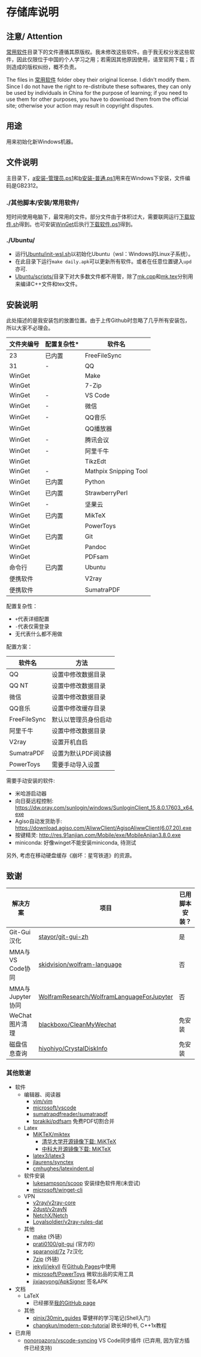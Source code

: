# 存储库说明

## 注意/ Attention

[常用软件](其他脚本/安装/常用软件/)目录下的文件遵循其原版权。我未修改这些软件。由于我无权分发这些软件，因此仅限位于中国的个人学习之用；若需因其他原因使用，请至官网下载；否则造成的版权纠纷，概不负责。

The files in [常用软件](其他脚本/安装/常用软件/) folder obey their original license. I didn't modify them. Since I do not have the right to re-distribute these softwares, they can only be used by individuals in China for the purpose of learning; if you need to use them for other purposes, you have to download them from the official site; otherwise your action may result in copyright disputes.

## 用途

用来初始化新Windows机器。

## 文件说明

主目录下，[a安装-管理员.ps1](a安装-管理员.ps1)和[b安装-普通.ps1](b安装-普通.ps1)用来在Windows下安装，文件编码是GB2312。

### ./其他脚本/安装/常用软件/

短时间使用电脑下，最常用的文件。部分文件由于体积过大，需要联网运行[下载软件.sh](其他脚本/安装/常用软件/下载软件.sh)得到。也可安装[WinGet](https://github.com/microsoft/winget-cli/releases/latest)后执行[下载软件.ps1](其他脚本/安装/常用软件/下载软件.ps1)得到。

### ./Ubuntu/

* 运行[Ubuntu/init-wsl.sh](Ubuntu/init-wsl.sh)以初始化Ubuntu（wsl：Windows的Linux子系统）。
* 在此目录下运行`make daily.apk`可以更新所有软件。或者在任意位置键入`upd`亦可.
* [Ubuntu/scripts/](Ubuntu/scripts/)目录下对大多数文件都不用管，除了[mk.cpp](Ubuntu/scripts/mk.cpp)和[mk.tex](Ubuntu/scripts/mk.tex)分别用来编译C++文件和tex文件。

## 安装说明

此处描述的是我安装包的放置位置。由于上传Github时忽略了几乎所有安装包，所以大家不必理会。

| 文件夹编号 | 配置复杂性* | 软件名        |
|-----------|-------------|---------------|
| 23        | 已内置      | FreeFileSync  |
| 31        | -           | QQ            |
| WinGet    |             | Make          |
| WinGet    |             | 7-Zip         |
| WinGet    | -           | VS Code       |
| WinGet    | -           | 微信          |
| WinGet    | -           | QQ音乐        |
| WinGet    |             | QQ播放器      |
| WinGet    | -           | 腾讯会议      |
| WinGet    | -           | 阿里千牛      |
| WinGet    |             | TikzEdt       |
| WinGet    | -           | Mathpix Snipping Tool |
| WinGet    | 已内置      | Python        |
| WinGet    | 已内置      | StrawberryPerl|
| WinGet    | -           | 坚果云        |
| WinGet    | 已内置      | MikTeX        |
| WinGet    |             | PowerToys    |
| WinGet    | 已内置      | Git        |
| WinGet    |             | Pandoc        |
| WinGet    |             | PDFsam        |
| 命令行    | 已内置      | Ubuntu       |
| 便携软件  |             | V2ray        |
| 便携软件  |             | SumatraPDF   |


配置复杂性：

* `+`代表详细配置
* `-`代表仅需登录
* 无代表什么都不用做

配置方案：

| 软件名 | 方法 |
| - | - |
| QQ | 设置中修改数据目录 |
| QQ NT | 设置中修改数据目录 |
| 微信 | 设置中修改数据目录 |
| QQ音乐 | 设置中修改缓存目录 |
| FreeFileSync | 默认以管理员身份启动 |
| 阿里千牛 | 设置中修改数据目录 |
| V2ray | 设置开机自启 |
| SumatraPDF | 设置为默认PDF阅读器 |
| PowerToys | 需要手动导入设置 |

需要手动安装的软件:

- 米哈游启动器
- 向日葵远程控制: https://dw.oray.com/sunlogin/windows/SunloginClient_15.8.0.17603_x64.exe
- Agiso自动发货助手: https://download.agiso.com/AliwwClient/AgisoAliwwClient(6.07.20).exe
- 按键精灵: http://res.91anjian.com/Mobile/exe/MobileAnjian3.8.0.exe
- miniconda: 好像winget不能安装miniconda, 待测试

另外, 考虑在移动硬盘缓存《崩坏：星穹铁道》的资源。

## 致谢

| 解决方案 | 项目 | 已用脚本安装？ |
| - | - | - |
| Git-Gui汉化 | [stayor/git-gui-zh](https://github.com/stayor/git-gui-zh) | 是 |
| MMA与VS Code协同 | [skidvision/wolfram-language](https://github.com/skidvision/wolfram-language) | 否 |
| MMA与Jupyter协同 | [WolframResearch/WolframLanguageForJupyter](https://github.com/WolframResearch/WolframLanguageForJupyter) | 否 |
| WeChat图片清理 | [blackboxo/CleanMyWechat](https://github.com/blackboxo/CleanMyWechat) | 免安装 |
| 磁盘信息查询 | [hiyohiyo/CrystalDiskInfo](https://github.com/hiyohiyo/CrystalDiskInfo) | 免安装 |

### 其他致谢

* 软件
  * 编辑器、阅读器
    * [vim/vim](https://github.com/vim/vim)
    * [microsoft/vscode](https://github.com/microsoft/vscode)
    * [sumatrapdfreader/sumatrapdf](https://github.com/sumatrapdfreader/sumatrapdf)
    * [torakiki/pdfsam](https://github.com/torakiki/pdfsam) 免费PDF切割合并
  * Latex
    * [MiKTeX/miktex](https://github.com/MiKTeX/miktex)
      * [清华大学开源镜像下载: MiKTeX](https://mirrors.tuna.tsinghua.edu.cn/CTAN/systems/win32/miktex/setup/)
      * [中科大开源镜像下载: MiKTeX](http://mirrors.ustc.edu.cn/CTAN/systems/win32/miktex/setup/)
    * [latex3/latex3](https://github.com/latex3/latex3)
    * [jlaurens/synctex](https://github.com/jlaurens/synctex)
    * [cmhughes/latexindent.pl](https://github.com/cmhughes/latexindent.pl)
  * 软件安装
    * [lukesampson/scoop](https://github.com/lukesampson/scoop) 安装绿色软件用(未尝试)
    * [microsoft/winget-cli](https://github.com/microsoft/winget-cli)
  * VPN
    * [v2ray/v2ray-core](https://github.com/v2ray/v2ray-core)
    * [2dust/v2rayN](https://github.com/2dust/v2rayN)
    * [NetchX/Netch](https://github.com/NetchX/Netch)
    * [Loyalsoldier/v2ray-rules-dat](https://github.com/Loyalsoldier/v2ray-rules-dat)
  * 其他
    * [make](https://www.gnu.org/software/make/) (外链)
    * [prati0100/git-gui](https://github.com/prati0100/git-gui) (官方的)
    * [sparanoid/7z](https://github.com/sparanoid/7z) 7z汉化
    * [7zip](https://www.7-zip.org/) (外链)
    * [jekyll/jekyll](https://github.com/jekyll/jekyll) 在[Github Pages](https://docs.github.com/cn/github/working-with-github-pages)中使用
    * [microsoft/PowerToys](https://github.com/microsoft/PowerToys) 微软出品的实用工具
    * [jixiaoyong/ApkSigner](github.com/jixiaoyong/ApkSigner) 签名APK
* 文档
  * LaTeX
    * 已经挪至[我的GitHub page](https://qiancy98.github.io/programming/programming-others/2020/08/05/%E7%BD%91%E9%A1%B5%E9%93%BE%E6%8E%A5%E9%9B%86%E5%90%88.html)
  * 其他
    * [qinjx/30min_guides](https://github.com/qinjx/30min_guides) 覃健祥的学习笔记(Shell入门)
    * [changkun/modern-cpp-tutorial](https://github.com/changkun/modern-cpp-tutorial) 欧长坤的书, C++1x教程
* 已弃用
  * [nonoroazoro/vscode-syncing](https://github.com/nonoroazoro/vscode-syncing) VS Code同步插件 (已弃用, 因为官方插件已经支持)
